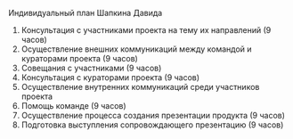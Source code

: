 Индивидуальный план Шапкина Давида
1. Консультация с участниками проекта на тему их направлений (9 часов)
2. Осуществление внешних коммуникаций между командой и кураторами проекта (9 часов)
3. Совещания с участниками (9 часов)
4. Консультация с кураторами проекта (9 часов)
5. Осуществление внутренних коммуникаций среди участников проекта
6. Помощь команде (9 часов)
7. Осуществление процесса создания презентации продукта (9 часов)
8. Подготовка выступления сопровождающего презентацию (9 часов)
